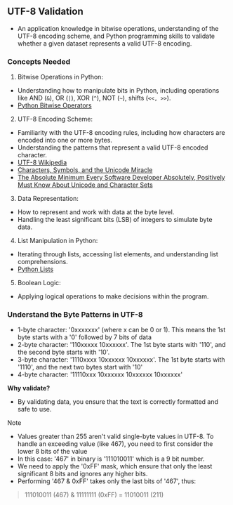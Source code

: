 ## UTF-8 Validation
- An application knowledge in bitwise operations, understanding of the UTF-8 encoding scheme, and Python programming skills to validate whether a given dataset represents a valid UTF-8 encoding.

### Concepts Needed
1. Bitwise Operations in Python:

- Understanding how to manipulate bits in Python, including operations like AND (`&`), OR (`|`), XOR (`^`), NOT (`~`), shifts (`<<, >>`).
- [Python Bitwise Operators](https://wiki.python.org/moin/BitwiseOperators)
2. UTF-8 Encoding Scheme:

- Familiarity with the UTF-8 encoding rules, including how characters are encoded into one or more bytes.
- Understanding the patterns that represent a valid UTF-8 encoded character.
- [UTF-8 Wikipedia](https://en.wikipedia.org/wiki/UTF-8)
- [Characters, Symbols, and the Unicode Miracle](https://www.youtube.com/watch?v=MijmeoH9LT4)
- [The Absolute Minimum Every Software Developer Absolutely, Positively Must Know About Unicode and Character Sets](https://www.joelonsoftware.com/2003/10/08/the-absolute-minimum-every-software-developer-absolutely-positively-must-know-about-unicode-and-character-sets-no-excuses/)
3. Data Representation:

- How to represent and work with data at the byte level.
- Handling the least significant bits (LSB) of integers to simulate byte data.
4. List Manipulation in Python:

- Iterating through lists, accessing list elements, and understanding list comprehensions.
- [Python Lists](https://docs.python.org/3/tutorial/datastructures.html#more-on-lists)
5. Boolean Logic:

- Applying logical operations to make decisions within the program.

### Understand the Byte Patterns in UTF-8
- 1-byte character: '0xxxxxxx' (where x can be 0 or 1). This means the 1st byte starts with a '0' followed by 7 bits of data
- 2-byte character: '110xxxxx 10xxxxxx'. The 1st byte starts with '110', and the second byte starts with '10'.
- 3-byte character: '1110xxxx 10xxxxxx 10xxxxxx'. The 1st byte starts with '1110', and the next two bytes start with '10'
- 4-byte character: '11110xxx 10xxxxxx 10xxxxxx 10xxxxxx'

**Why validate?**
- By validating data, you ensure that the text is correctly formatted and safe to use.

> [!NOTE]
> - Values greater than 255 aren't valid single-byte values in UTF-8. To handle an exceeding value (like 467), you need to first consider the lower 8 bits of the value
> - In this case: '467' in binary is '111010011' which is a 9 bit number.
> - We need to apply the '0xFF' mask, which ensure that only the least significant 8 bits and ignores any higher bits.
> - Performing '467 & 0xFF' takes only the last bits of '467', thus:

> 111010011 (467) & 11111111 (0xFF) = 11010011 (211)

